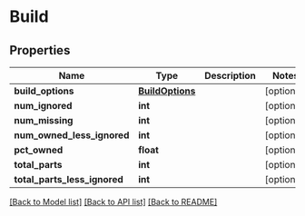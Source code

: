 # Build

## Properties
Name | Type | Description | Notes
------------ | ------------- | ------------- | -------------
**build_options** | [**BuildOptions**](BuildOptions.md) |  | [optional] 
**num_ignored** | **int** |  | [optional] 
**num_missing** | **int** |  | [optional] 
**num_owned_less_ignored** | **int** |  | [optional] 
**pct_owned** | **float** |  | [optional] 
**total_parts** | **int** |  | [optional] 
**total_parts_less_ignored** | **int** |  | [optional] 

[[Back to Model list]](../README.md#documentation-for-models) [[Back to API list]](../README.md#documentation-for-api-endpoints) [[Back to README]](../README.md)


